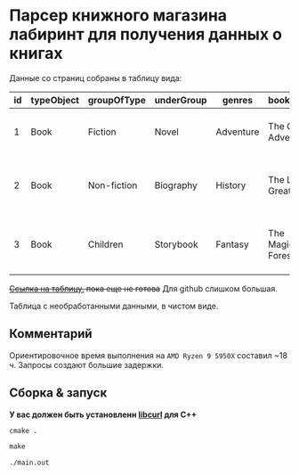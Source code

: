 # Парсер книжного магазина лабиринт для получения данных о книгах

Данные со страниц собраны в таблицу вида:

| id  | typeObject | groupOfType  | underGroup | genres         | bookName               | imgUrl                | age  | authors            | publisher           | datePublisher | series         | bookGenres      | allPrice | myPrice | sale | isbn          | pages | pageType | weight | da  | db  | dc  | box  | covers | decoration | illustrations | rate | rateSize | annotation                          |
|-----|------------|--------------|------------|----------------|------------------------|-----------------------|------|--------------------|---------------------|---------------|----------------|----------------|----------|---------|------|---------------|-------|----------|--------|-----|-----|-----|------|--------|------------|----------------|------|----------|-------------------------------------|
| 1   | Book       | Fiction      | Novel      | Adventure       | The Great Adventure     | http://example.com/img1.jpg | 12+  | John Doe           | Example Publisher    | 2023-01-01   | Adventure Series | Fiction         | 500      | 400     | 20%  | 978-3-16-148410-0 | 350   | Hardcover  | 0.5kg  | 12  | 4   | 3   | Yes  | Yes    | Yes        | Yes            | 4.5  | 100      | This is a thrilling adventure story. |
| 2   | Book       | Non-fiction  | Biography  | History         | The Life of Greatness   | http://example.com/img2.jpg | 15+  | Jane Smith         | Another Publisher    | 2023-02-01   | N/A            | Biography       | 600      | 480     | 20%  | 978-1-23-456789-7 | 300   | Paperback  | 0.4kg  | 15  | 5   | 4   | No   | No     | No         | Yes            | 4.2  | 150      | An inspiring biography of a great leader. |
| 3   | Book       | Children     | Storybook  | Fantasy         | The Magical Forest      | http://example.com/img3.jpg | 6+   | Alice Wonderland    | Kids Publisher       | 2023-03-01   | Fairy Tales    | Children        | 300      | 250     | 17%  | 978-0-12-345678-9 | 50    | Hardcover  | 0.3kg  | 5   | 3   | 2   | No   | Yes    | Yes        | No             | 4.8  | 200      | A charming story for young readers.    |

~~[Ссылка на таблицу.]() пока еще не готова~~ Для github слишком большая.

Таблица с необработанными данными, в чистом виде.

## Комментарий

Ориентировочное время выполнения на `AMD Ryzen 9 5950X` составил ~18 ч. Запросы создают большие задержки.

## Сборка & запуск

**У вас должен быть установленн [libcurl](https://curl.se/libcurl/c/libcurl-tutorial.html) для С++**

```cmd
cmake .
```

```cmd
make
```

```cmd
./main.out
```
